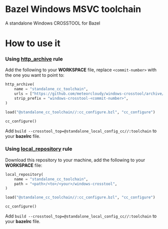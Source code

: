 # Bazel Windows MSVC toolchain
A standalone Windows CROSSTOOL for Bazel

# How to use it

### Using [http_archive](https://docs.bazel.build/versions/master/be/workspace.html#http_archive) rule
Add the following to your **WORKSPACE** file, replace `<commit-number>` with the one you want to point to:
```python
http_archive(
    name = "standalone_cc_toolchain",
    urls = ["https://github.com/meteorcloudy/windows-crosstool/archive/<commit-number>.zip"],
    strip_prefix = "windows-crosstool-<commit-number>",
)

load("@standalone_cc_toolchain//:cc_configure.bzl", "cc_configure")

cc_configure()
```
Add `build --crosstool_top=@standalone_local_config_cc//:toolchain` to your **bazelrc** file.

### Using [local_repository](https://docs.bazel.build/versions/master/be/workspace.html#local_repository) rule
Download this repository to your machine, add the following to your **WORKSPACE** file:
```python
local_repository(
    name = "standalone_cc_toolchain",
    path = "<path>/<to>/<your>/windows-crosstool",
)

load("@standalone_cc_toolchain//:cc_configure.bzl", "cc_configure")

cc_configure()
```

Add `build --crosstool_top=@standalone_local_config_cc//:toolchain` to your **bazelrc** file.
